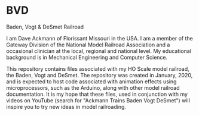 # BVD
Baden, Vogt &amp; DeSmet Railroad

I am Dave Ackmann of Florissant Missouri in the USA.  I am a member of the Gateway Division of the National Model Railroad Association and a occasional clinician at the local, regional and national level.  My educational background is in Mechanical Engineering and Computer Science.

This repository contains files associated with my HO Scale model railroad, the Baden, Vogt and DeSmet.  The repository was created in January, 2020, and is expected to host code associated with animation effects using microprocessors, such as the Arduino, along with other model railroad documentation.  It is my hope that these files, used in conjunction with my videos on YouTube (search for "Ackmann Trains Baden Vogt DeSmet") will inspire you to try new ideas in model railroading.
